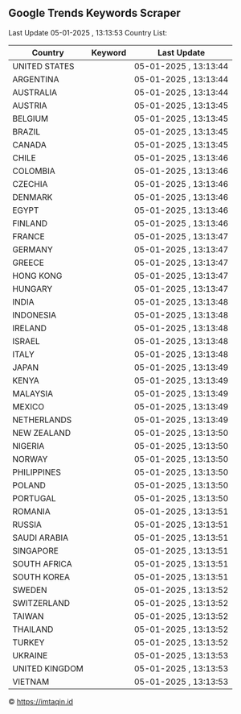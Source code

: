 
## Google Trends Keywords Scraper

Last Update 05-01-2025 , 13:13:53
Country List:

| Country | Keyword | Last Update |
| --- | --- | --- |
| UNITED STATES |  | 05-01-2025 , 13:13:44 |
| ARGENTINA |  | 05-01-2025 , 13:13:44 |
| AUSTRALIA |  | 05-01-2025 , 13:13:44 |
| AUSTRIA |  | 05-01-2025 , 13:13:45 |
| BELGIUM |  | 05-01-2025 , 13:13:45 |
| BRAZIL |  | 05-01-2025 , 13:13:45 |
| CANADA |  | 05-01-2025 , 13:13:45 |
| CHILE |  | 05-01-2025 , 13:13:46 |
| COLOMBIA |  | 05-01-2025 , 13:13:46 |
| CZECHIA |  | 05-01-2025 , 13:13:46 |
| DENMARK |  | 05-01-2025 , 13:13:46 |
| EGYPT |  | 05-01-2025 , 13:13:46 |
| FINLAND |  | 05-01-2025 , 13:13:46 |
| FRANCE |  | 05-01-2025 , 13:13:47 |
| GERMANY |  | 05-01-2025 , 13:13:47 |
| GREECE |  | 05-01-2025 , 13:13:47 |
| HONG KONG |  | 05-01-2025 , 13:13:47 |
| HUNGARY |  | 05-01-2025 , 13:13:47 |
| INDIA |  | 05-01-2025 , 13:13:48 |
| INDONESIA |  | 05-01-2025 , 13:13:48 |
| IRELAND |  | 05-01-2025 , 13:13:48 |
| ISRAEL |  | 05-01-2025 , 13:13:48 |
| ITALY |  | 05-01-2025 , 13:13:48 |
| JAPAN |  | 05-01-2025 , 13:13:49 |
| KENYA |  | 05-01-2025 , 13:13:49 |
| MALAYSIA |  | 05-01-2025 , 13:13:49 |
| MEXICO |  | 05-01-2025 , 13:13:49 |
| NETHERLANDS |  | 05-01-2025 , 13:13:49 |
| NEW ZEALAND |  | 05-01-2025 , 13:13:50 |
| NIGERIA |  | 05-01-2025 , 13:13:50 |
| NORWAY |  | 05-01-2025 , 13:13:50 |
| PHILIPPINES |  | 05-01-2025 , 13:13:50 |
| POLAND |  | 05-01-2025 , 13:13:50 |
| PORTUGAL |  | 05-01-2025 , 13:13:50 |
| ROMANIA |  | 05-01-2025 , 13:13:51 |
| RUSSIA |  | 05-01-2025 , 13:13:51 |
| SAUDI ARABIA |  | 05-01-2025 , 13:13:51 |
| SINGAPORE |  | 05-01-2025 , 13:13:51 |
| SOUTH AFRICA |  | 05-01-2025 , 13:13:51 |
| SOUTH KOREA |  | 05-01-2025 , 13:13:51 |
| SWEDEN |  | 05-01-2025 , 13:13:52 |
| SWITZERLAND |  | 05-01-2025 , 13:13:52 |
| TAIWAN |  | 05-01-2025 , 13:13:52 |
| THAILAND |  | 05-01-2025 , 13:13:52 |
| TURKEY |  | 05-01-2025 , 13:13:52 |
| UKRAINE |  | 05-01-2025 , 13:13:53 |
| UNITED KINGDOM |  | 05-01-2025 , 13:13:53 |
| VIETNAM |  | 05-01-2025 , 13:13:53 |

© https://imtaqin.id
